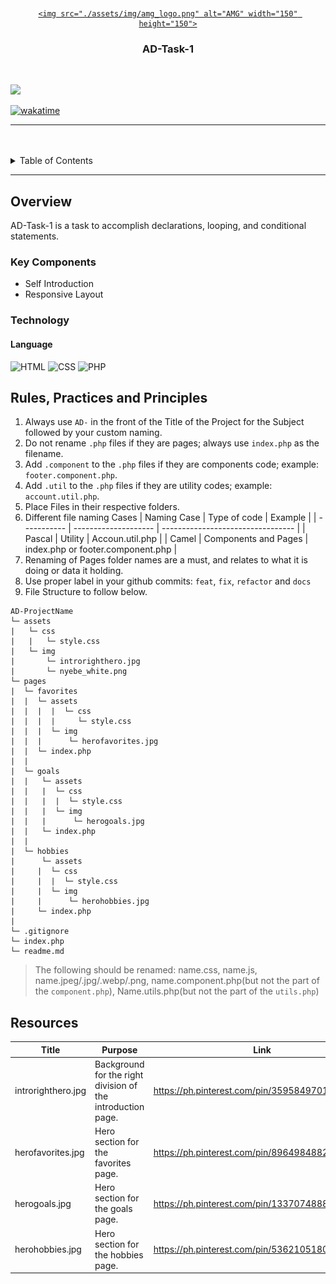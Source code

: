 <a name="readme-top">

<br/>

<br />
<div align="center">
  <a href="https://github.com/gaganalexa/">

    <img src="./assets/img/amg_logo.png" alt="AMG" width="150" height="150">
  </a>

  <h3 align="center">AD-Task-1</h3>
</div>

<br />



![](https://visit-counter.vercel.app/counter.png?page=gaganalexa/AD-Task-1)

[![wakatime](https://wakatime.com/badge/user/443593d2-a49b-4deb-9e6c-bfa25506f1aa/project/1a21a6c9-74c1-4c5f-904e-fc33fb2ce058.svg)](https://wakatime.com/badge/user/443593d2-a49b-4deb-9e6c-bfa25506f1aa/project/1a21a6c9-74c1-4c5f-904e-fc33fb2ce058)

---

<br />
<br />

<!-- TODO: If you want to add more layers for your readme -->
<details>
  <summary>Table of Contents</summary>
  <ol>
    <li>
      <a href="#overview">Overview</a>
      <ol>
        <li>
          <a href="#key-components">Key Components</a>
        </li>
        <li>
          <a href="#technology">Technology</a>
        </li>
      </ol>
    </li>
    <li>
      <a href="#rule,-practices-and-principles">Rules, Practices and Principles</a>
    </li>
    <li>
      <a href="#resources">Resources</a>
    </li>
  </ol>
</details>

---

## Overview



AD-Task-1 is a task to accomplish declarations, looping, and conditional statements.

### Key Components



- Self Introduction
- Responsive Layout

### Technology


#### Language
![HTML](https://img.shields.io/badge/HTML-E34F26?style=for-the-badge&logo=html5&logoColor=white)
![CSS](https://img.shields.io/badge/CSS-1572B6?style=for-the-badge&logo=css3&logoColor=white)
![PHP](https://img.shields.io/badge/PHP-777BB4?style=for-the-badge&logo=php&logoColor=white)

## Rules, Practices and Principles



1. Always use `AD-` in the front of the Title of the Project for the Subject followed by your custom naming.
2. Do not rename `.php` files if they are pages; always use `index.php` as the filename.
3. Add `.component` to the `.php` files if they are components code; example: `footer.component.php`.
4. Add `.util` to the `.php` files if they are utility codes; example: `account.util.php`.
5. Place Files in their respective folders.
6. Different file naming Cases
   | Naming Case | Type of code         | Example                           |
   | ----------- | -------------------- | --------------------------------- |
   | Pascal      | Utility              | Accoun.util.php                   |
   | Camel       | Components and Pages | index.php or footer.component.php |
8. Renaming of Pages folder names are a must, and relates to what it is doing or data it holding.
9. Use proper label in your github commits: `feat`, `fix`, `refactor` and `docs`
10. File Structure to follow below.

```
AD-ProjectName
└─ assets
|   └─ css
|   |   └─ style.css
|   └─ img
|       └─ introrighthero.jpg
|       └─ nyebe_white.png
└─ pages
|  └─ favorites
|  |  └─ assets
|  |  |  |  └─ css
|  |  |  |     └─ style.css
|  |  |  └─ img
|  |  |      └─ herofavorites.jpg
|  |  └─ index.php
|  |
|  └─ goals
|  |   └─ assets
|  |   |  └─ css
|  |   |  |  └─ style.css
|  |   |  └─ img
|  |   |      └─ herogoals.jpg
|  |   └─ index.php
|  |
|  └─ hobbies
|      └─ assets
|     |  └─ css
|     |  |  └─ style.css
|     |  └─ img
|     |      └─ herohobbies.jpg
|     └─ index.php
|
└─ .gitignore
└─ index.php
└─ readme.md
```
> The following should be renamed: name.css, name.js, name.jpeg/.jpg/.webp/.png, name.component.php(but not the part of the `component.php`), Name.utils.php(but not the part of the `utils.php`)

## Resources

<!-- TODO: Add References -->

| Title             | Purpose                                                     | Link          |
| ----------------- | ----------------------------------------------------------- | ------------- |
| introrighthero.jpg| Background for the right division of the introduction page. | https://ph.pinterest.com/pin/35958497019126684/ |
| herofavorites.jpg | Hero section for the favorites page.                        | https://ph.pinterest.com/pin/89649848827145746/ |
| herogoals.jpg     | Hero section for the goals page.                            | https://ph.pinterest.com/pin/1337074888515057/ |
| herohobbies.jpg   | Hero section for the hobbies page.                          | https://ph.pinterest.com/pin/53621051809326464/|
